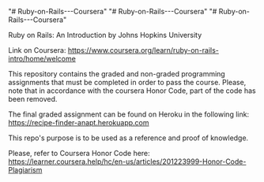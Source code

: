 "# Ruby-on-Rails---Coursera" 
"# Ruby-on-Rails---Coursera" 
"# Ruby-on-Rails---Coursera" 

Ruby on Rails: An Introduction
by Johns Hopkins University

Link on Coursera: https://www.coursera.org/learn/ruby-on-rails-intro/home/welcome

This repository contains the graded and non-graded programming assignments that must be completed in order to
pass the course. Please, note that in accordance with the coursera Honor Code, part of the code has been removed.

The final graded assignment can be found on Heroku in the following link: https://recipe-finder-anapt.herokuapp.com

This repo's purpose is to be used as a reference and proof of knowledge.

Please, refer to Coursera Honor Code here: https://learner.coursera.help/hc/en-us/articles/201223999-Honor-Code-Plagiarism
